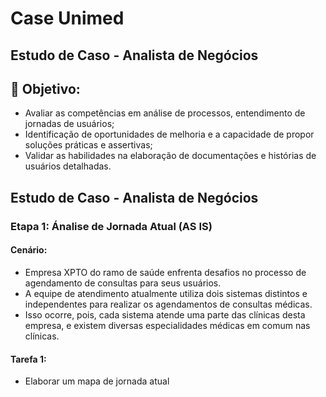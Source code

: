 # Case Unimed

## Estudo de Caso - Analista de Negócios

## 🎯 Objetivo:

- Avaliar as competências em análise de processos, entendimento de jornadas de usuários;
- Identificação de oportunidades de melhoria e a capacidade de propor soluções práticas e assertivas;
- Validar as habilidades na elaboração de documentações e histórias de usuários detalhadas.

## Estudo de Caso - Analista de Negócios

### Etapa 1: Ánalise de Jornada Atual (AS IS)

#### Cenário:
- Empresa XPTO do ramo de saúde enfrenta desafios no processo de agendamento de consultas para seus usuários.
- A equipe de atendimento atualmente utiliza dois sistemas distintos e independentes para realizar os agendamentos de consultas médicas.
- Isso ocorre, pois, cada sistema atende uma parte das clínicas desta empresa, e existem diversas especialidades médicas em comum nas clínicas.

#### Tarefa 1:
- Elaborar um mapa de jornada atual

  
